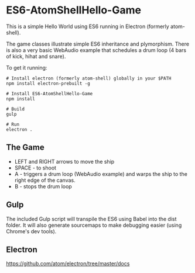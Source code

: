 # ES6-AtomShellHello-Game

This is a simple Hello World using ES6 running in Electron (formerly atom-shell).

The game classes illustrate simple ES6 inheritance and plymorphism. There is also a very basic WebAudio example that schedules a drum loop (4 bars of kick, hihat and snare).

To get it running:

```
# Install electron (formerly atom-shell) globally in your $PATH
npm install electron-prebuilt -g

# Install ES6-AtomShellHello-Game
npm install

# Build
gulp

# Run
electron .
```

## The Game
* LEFT and RIGHT arrows to move the ship
* SPACE - to shoot
* A - triggers a drum loop (WebAudio example) and warps the ship to the right edge of the canvas. 
* B - stops the drum loop

## Gulp
The included Gulp script will transpile the ES6 using Babel into the dist folder. It will also generate sourcemaps to make debugging easier (using Chrome's dev tools).

## Electron
https://github.com/atom/electron/tree/master/docs
